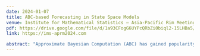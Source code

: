 ```yaml
---
date: 2024-01-07
title: ABC-based Forecasting in State Space Models
venue: Institute for Mathematical Statistics – Asia-Pacific Rim Meeting (IMS-ARPM) 2024, University of Melbourne, Australia
pdf: https://drive.google.com/file/d/1a93CFogG6UYPcQRbZi0biql2-15LHBa5/view
link: https://ims-aprm2024.com

abstract: "Approximate Bayesian Computation (ABC) has gained popularity as a method for conducting inference and forecasting in complex models, most notably those which are intractable in some sense. In this paper we use ABC to produce probabilistic forecasts in state space models (SSMs). Whilst ABC-based forecasting in correctly-specified SSMs has been studied, the misspecified case has not been investigated, and it is that case which we emphasize. We invoke recent principles of 'focused' Bayesian prediction, whereby Bayesian updates are driven by a scoring rule that rewards predictive accuracy; the aim being to produce predictives that perform well in that rule, despite misspecification. Two methods are investigated for producing the focused predictions. In a simulation setting, 'coherent' predictions are in evidence for both methods: the predictive constructed via the use of a particular scoring rule predicts best according to that rule. Importantly, both focused methods typically produce more accurate forecasts than an exact, but misspecified, predictive. An empirical application to a truly intractable SSM completes the paper."
---
```


### 
